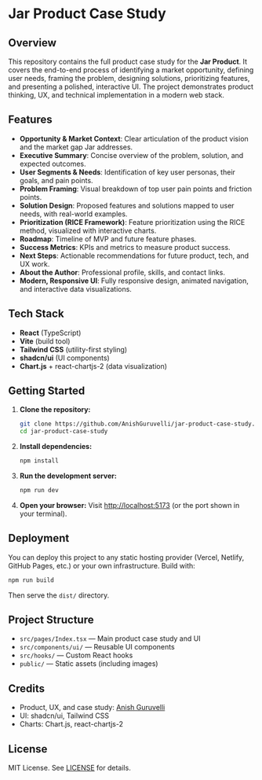 # Jar Product Case Study

## Overview

This repository contains the full product case study for the **Jar Product**. It covers the end-to-end process of identifying a market opportunity, defining user needs, framing the problem, designing solutions, prioritizing features, and presenting a polished, interactive UI. The project demonstrates product thinking, UX, and technical implementation in a modern web stack.

## Features

- **Opportunity & Market Context**: Clear articulation of the product vision and the market gap Jar addresses.
- **Executive Summary**: Concise overview of the problem, solution, and expected outcomes.
- **User Segments & Needs**: Identification of key user personas, their goals, and pain points.
- **Problem Framing**: Visual breakdown of top user pain points and friction points.
- **Solution Design**: Proposed features and solutions mapped to user needs, with real-world examples.
- **Prioritization (RICE Framework)**: Feature prioritization using the RICE method, visualized with interactive charts.
- **Roadmap**: Timeline of MVP and future feature phases.
- **Success Metrics**: KPIs and metrics to measure product success.
- **Next Steps**: Actionable recommendations for future product, tech, and UX work.
- **About the Author**: Professional profile, skills, and contact links.
- **Modern, Responsive UI**: Fully responsive design, animated navigation, and interactive data visualizations.

## Tech Stack

- **React** (TypeScript)
- **Vite** (build tool)
- **Tailwind CSS** (utility-first styling)
- **shadcn/ui** (UI components)
- **Chart.js** + react-chartjs-2 (data visualization)

## Getting Started

1. **Clone the repository:**
   ```sh
   git clone https://github.com/AnishGuruvelli/jar-product-case-study.git
   cd jar-product-case-study
   ```
2. **Install dependencies:**
   ```sh
   npm install
   ```
3. **Run the development server:**
   ```sh
   npm run dev
   ```
4. **Open your browser:**
   Visit [http://localhost:5173](http://localhost:5173) (or the port shown in your terminal).

## Deployment

You can deploy this project to any static hosting provider (Vercel, Netlify, GitHub Pages, etc.) or your own infrastructure. Build with:
```sh
npm run build
```
Then serve the `dist/` directory.

## Project Structure

- `src/pages/Index.tsx` — Main product case study and UI
- `src/components/ui/` — Reusable UI components
- `src/hooks/` — Custom React hooks
- `public/` — Static assets (including images)

## Credits

- Product, UX, and case study: [Anish Guruvelli](https://www.linkedin.com/in/anishguruvelli/)
- UI: shadcn/ui, Tailwind CSS
- Charts: Chart.js, react-chartjs-2

## License

MIT License. See [LICENSE](LICENSE) for details.
